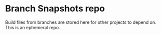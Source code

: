 # Branch Snapshots repo
Build files from branches are stored here for other projects to depend on.
This is an ephemeral repo.
